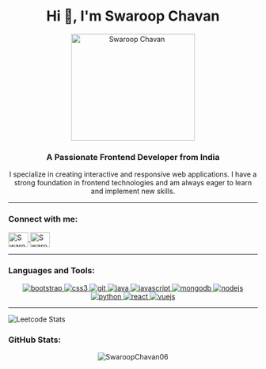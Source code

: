 <h1 align="center">Hi 👋, I'm Swaroop Chavan</h1> 
<p align="center">
  <img src="https://user-images.githubusercontent.com/74038190/221352989-518609ab-b4d1-459e-929f-a08cd2bd9b3c.gif" width="250" height="216" alt="Swaroop Chavan">
</p>
<h3 align="center">A Passionate Frontend Developer from India</h3>

<p align="center">I specialize in creating interactive and responsive web applications. I have a strong foundation in frontend technologies and am always eager to learn and implement new skills.</p>
 
---

<h3 align="left">Connect with me:</h3> 
<p align="left">
  <a href="https://www.linkedin.com/in/swaroopch06/" target="_blank">
    <img align="center" src="https://raw.githubusercontent.com/rahuldkjain/github-profile-readme-generator/master/src/images/icons/Social/linked-in-alt.svg" alt="SwaroopChavan06" height="30" width="40" />
  </a>
  <a href="https://leetcode.com/u/Swaroop9503/" target="_blank">
    <img align="center" src="https://raw.githubusercontent.com/rahuldkjain/github-profile-readme-generator/master/src/images/icons/Social/leet-code.svg" alt="SwaroopChavan06" height="30" width="40" />
  </a>
</p>

---

<h3 align="left">Languages and Tools:</h3>
<p align="center">
  <a href="https://getbootstrap.com" target="_blank" rel="noreferrer">
    <img src="https://img.shields.io/badge/-Bootstrap-563D7C?style=flat-square&logo=Bootstrap&logoColor=white" alt="bootstrap" /> 
  </a>
  <a href="https://www.w3schools.com/css/" target="_blank" rel="noreferrer">
    <img src="https://img.shields.io/badge/-CSS3-1572B6?style=flat-square&logo=CSS3&logoColor=white" alt="css3" />
  </a>
  <a href="https://git-scm.com/" target="_blank" rel="noreferrer">
    <img src="https://img.shields.io/badge/-Git-F05032?style=flat-square&logo=Git&logoColor=white" alt="git" />
  </a>
  <a href="https://www.java.com" target="_blank" rel="noreferrer">
    <img src="https://img.shields.io/badge/-Java-007396?style=flat-square&logo=Java&logoColor=white" alt="java" />
  </a>
  <a href="https://developer.mozilla.org/en-US/docs/Web/JavaScript" target="_blank" rel="noreferrer">
    <img src="https://img.shields.io/badge/-JavaScript-F7DF1E?style=flat-square&logo=JavaScript&logoColor=black" alt="javascript" />
  </a>
  <a href="https://www.mongodb.com/" target="_blank" rel="noreferrer">
    <img src="https://img.shields.io/badge/-MongoDB-47A248?style=flat-square&logo=MongoDB&logoColor=white" alt="mongodb" />
  </a>
  <a href="https://nodejs.org" target="_blank" rel="noreferrer">
    <img src="https://img.shields.io/badge/-Node.js-339933?style=flat-square&logo=Node.js&logoColor=white" alt="nodejs" />
  </a>
  <a href="https://www.python.org" target="_blank" rel="noreferrer">
    <img src="https://img.shields.io/badge/-Python-3776AB?style=flat-square&logo=Python&logoColor=white" alt="python" />
  </a>
  <a href="https://reactjs.org/" target="_blank" rel="noreferrer">
    <img src="https://img.shields.io/badge/-React-61DAFB?style=flat-square&logo=React&logoColor=black" alt="react" />
  </a>
  <a href="https://vuejs.org/" target="_blank" rel="noreferrer">
    <img src="https://img.shields.io/badge/-Vue.js-4FC08D?style=flat-square&logo=Vue.js&logoColor=white" alt="vuejs" />
  </a>
</p>

---
![Leetcode Stats](https://leetcard.jacoblin.cool/Swaroop9503?ext=heatmap)
<h3 align="left">GitHub Stats:</h3>
<p align="center">
  <img align="center" src="https://github-readme-stats.vercel.app/api/top-langs?username=sandeepkhandare10&show_icons=true&locale=en&layout=compact" alt="SwaroopChavan06" />
</p>
